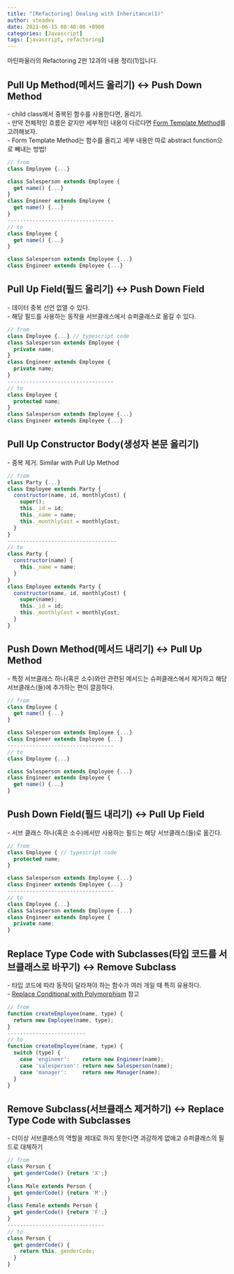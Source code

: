 ```yaml
---
title: "[Refactoring] Dealing with Inheritance(1)"
author: steadev
date: 2021-06-15 08:40:00 +0900
categories: [Javascript]
tags: [javascript, refactoring]
---
```



마틴파울러의 Refactoring 2판 12과의 내용 정리(1)입니다.

## Pull Up Method(메서드 올리기) <-> Push Down Method

\- child class에서 중복된 함수를 사용한다면, 올리기.  
\- 만약 전체적인 흐름은 같지만 세부적인 내용이 다르다면 [Form Template Method](https://refactoring.com/catalog/formTemplateMethod.html)를 고려해보자.  
\- Form Template Method는 함수를 올리고 세부 내용만 따로 abstract function으로 빼내는 방법!  
  

```javascript
// from
class Employee {...}

class Salesperson extends Employee {
  get name() {...}
}
class Engineer extends Employee {
  get name() {...}
}
----------------------------------
// to
class Employee {
  get name() {...}
}

class Salesperson extends Employee {...}
class Engineer extends Employee {...}
```

## Pull Up Field(필드 올리기) <-> Push Down Field

\- 데이터 중복 선언 없앨 수 있다.  
\- 해당 필드를 사용하는 동작을 서브클래스에서 슈퍼클래스로 옮길 수 있다.  
  

```javascript
// from
class Employee {...} // typescript code
class Salesperson extends Employee {
  private name;
}
class Engineer extends Employee {
  private name;
}
----------------------------------
// to
class Employee {
  protected name;
}
class Salesperson extends Employee {...}
class Engineer extends Employee {...}
```

## Pull Up Constructor Body(생성자 본문 올리기)

\- 중복 제거. Similar with Pull Up Method  
  

```javascript
// from
class Party {...}
class Employee extends Party {
  constructor(name, id, monthlyCost) {
    super();
    this._id = id;
    this._name = name;
    this._monthlyCost = monthlyCost;
  }
}
-----------------------------------
// to
class Party {
  constructor(name) {
    this._name = name;
  }
}
class Employee extends Party {
  constructor(name, id, monthlyCost) {
    super(name);
    this._id = id;
    this._monthlyCost = monthlyCost;
  }
}
```

## Push Down Method(메서드 내리기) <-> Pull Up Method

\- 특정 서브클래스 하나(혹은 소수)와만 관련된 메서드는 슈퍼클래스에서 제거하고 해당 서브클래스(들)에 추가하는 편이 깔끔하다.  
  

```javascript
// from
class Employee {
  get name() {...}
}

class Salesperson extends Employee {...}
class Engineer extends Employee {...}
----------------------------------
// to
class Employee {...}

class Salesperson extends Employee {...}
class Engineer extends Employee {
  get name() {...}
}
```

## Push Down Field(필드 내리기) <-> Pull Up Field

\- 서브 클래스 하나(혹은 소수)에서만 사용하는 필드는 해당 서브클래스(들)로 옮긴다.  
  

```javascript
// from
class Employee { // typescript code
  protected name;
}

class Salesperson extends Employee {...}
class Engineer extends Employee {...}
----------------------------------
// to
class Employee {...}
class Salesperson extends Employee {...}
class Engineer extends Employee {
  private name;
}
```

## Replace Type Code with Subclasses(타입 코드를 서브클래스로 바꾸기) <-> Remove Subclass

\- 타입 코드에 따라 동작이 달라져야 하는 함수가 여러 개일 때 특히 유용하다.  
\- [Replace Conditional with Polymorphism](https://steadev.tistory.com/80) 참고  
  

```javascript
// from
function createEmployee(name, type) {
  return new Employee(name, type); 
}
-------------------------
// to
function createEmployee(name, type) {
  switch (type) {
    case 'engineer':    return new Engineer(name);
    case 'salesperson': return new Salesperson(name);
    case 'manager':     return new Manager(name);
  }
}
```

## Remove Subclass(서브클래스 제거하기) <-> Replace Type Code with Subclasses

\- 더이상 서브클래스의 역할을 제대로 하지 못한다면 과감하게 없애고 슈퍼클래스의 필드로 대체하기  
  

```javascript
// from
class Person {
  get genderCode() {return 'X';} 
}
class Male extends Person {
  get genderCode() {return 'M';} 
}
class Female extends Person {
  get genderCode() {return 'F';} 
}
-------------------------------
// to
class Person {
  get genderCode() {
    return this._genderCode; 
  }
}
```